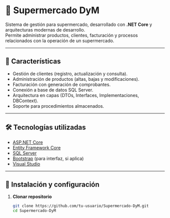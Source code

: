 # 🛒 Supermercado DyM

Sistema de gestión para supermercado, desarrollado con **.NET Core** y arquitecturas modernas de desarrollo.  
Permite administrar productos, clientes, facturación y procesos relacionados con la operación de un supermercado.

---

## 📌 Características

- Gestión de clientes (registro, actualización y consulta).
- Administración de productos (altas, bajas y modificaciones).
- Facturación con generación de comprobantes.
- Conexión a base de datos SQL Server.
- Arquitectura en capas (DTOs, Interfaces, Implementaciones, DBContext).
- Soporte para procedimientos almacenados.

---

## 🛠️ Tecnologías utilizadas

- [ASP.NET Core](https://dotnet.microsoft.com/)  
- [Entity Framework Core](https://learn.microsoft.com/ef/core/)  
- [SQL Server](https://www.microsoft.com/sql-server)  
- [Bootstrap](https://getbootstrap.com/) (para interfaz, si aplica)  
- [Visual Studio](https://visualstudio.microsoft.com/)  

---

## 🚀 Instalación y configuración

1. **Clonar repositorio**
   ```bash
   git clone https://github.com/tu-usuario/Supermercado-DyM.git
   cd Supermercado-DyM
